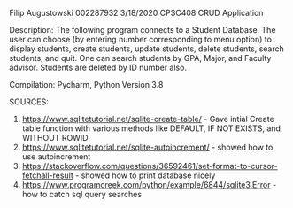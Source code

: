 Filip Augustowski
002287932
3/18/2020
CPSC408 CRUD Application

Description:
The following program connects to a Student Database. The user can choose (by entering number corresponding to menu option) to display students, create students, update students, delete students, search students, and quit. One can search students by GPA, Major, and Faculty advisor. Students are deleted
by ID number also.

Compilation: Pycharm, Python Version 3.8


SOURCES:
1) https://www.sqlitetutorial.net/sqlite-create-table/ - Gave intial Create table function with various methods like DEFAULT, IF NOT EXISTS, and WITHOUT ROWID
2) https://www.sqlitetutorial.net/sqlite-autoincrement/ - showed how to use autoincrement
3) https://stackoverflow.com/questions/36592461/set-format-to-cursor-fetchall-result - showed how to print database nicely
4) https://www.programcreek.com/python/example/6844/sqlite3.Error - how to catch sql query searches
